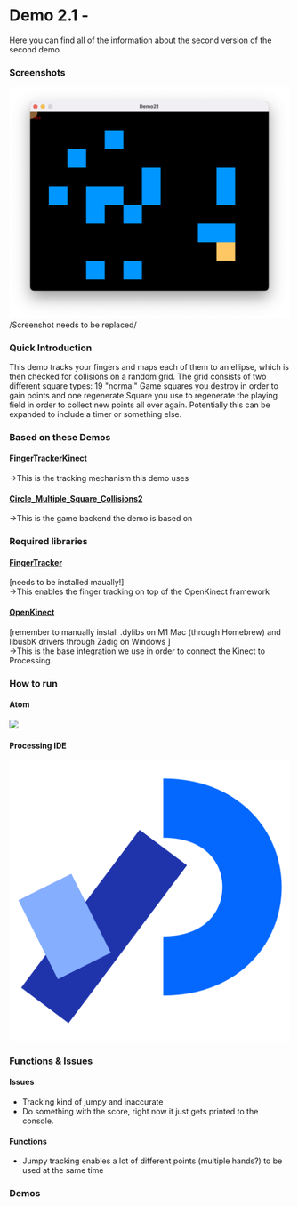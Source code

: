# Demo 2.1 -

Here you can find all of the information about the second version of the second demo

### Screenshots
![alt text](/Demos/Demo21/Demo21.png)
/Screenshot needs to be replaced/

### Quick Introduction
This demo tracks your fingers and maps each of them to an ellipse, which is then checked for collisions on a random grid. The grid consists of two different square types: 19 "normal" Game squares you destroy in order to gain points and one regenerate Square you use to regenerate the playing field in order to collect new points all over again.
Potentially this can be expanded to include a timer or something else.
### Based on these Demos

#### [FingerTrackerKinect](Example_Libraries/FingerTrackerKinect)
->This is the tracking mechanism this demo uses

#### [Circle_Multiple_Square_Collisions2](Example_Libraries/Circle_Multiple_Square_Collisions2)
->This is the game backend the demo is based on
### Required libraries

#### [FingerTracker](https://github.com/atduskgreg/FingerTracker)
[needs to be installed maually!] <br>
->This enables the finger tracking on top of the OpenKinect framework

#### [OpenKinect](Example_Libraries/FingerTrackerKinect)
[remember to manually install .dylibs on M1 Mac (through Homebrew) and libusbK drivers through Zadig on Windows ] <br>
->This is the base integration we use in order to connect the Kinect to Processing.

### How to run

#### Atom
![](other_Resources/atom-logo.svg)

#### Processing IDE
![](other_Resources/processing-logo.svg)

### Functions & Issues

#### Issues
- Tracking kind of jumpy and inaccurate
- Do something with the score, right now it just gets printed to the console.

#### Functions
- Jumpy tracking enables a lot of different points (multiple hands?) to be used at the same time

### Demos
